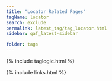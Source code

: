 ```yaml
---
title: "Locator Related Pages"
tagName: locator
search: exclude
permalink: latest_tag/tag_locator.html
sidebar: qaf_latest-sidebar

folder: tags
---
```

{% include taglogic.html %}

{% include links.html %}
